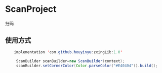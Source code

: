 # ScanProject
扫码

## 使用方式

```Java
    implementation 'com.github.houyinyu:zxingLib:1.0'
```
```Java
     ScanBuilder scanBuilder=new ScanBuilder(context);
     scanBuilder.setCornerColor(Color.parseColor("#E40404")).build();
```
